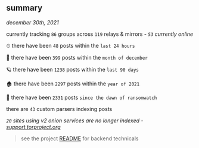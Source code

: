 
## summary
_december 30th, 2021_

currently tracking `86` groups across `119` relays & mirrors - _`53` currently online_

⏲ there have been `48` posts within the `last 24 hours`

🦈 there have been `399` posts within the `month of december`

🪐 there have been `1238` posts within the `last 90 days`

🏚 there have been `2297` posts within the `year of 2021`

🦕 there have been `2331` posts `since the dawn of ransomwatch`

there are `43` custom parsers indexing posts

_`20` sites using v2 onion services are no longer indexed - [support.torproject.org](https://support.torproject.org/onionservices/v2-deprecation/)_

> see the project [README](https://github.com/thetanz/ransomwatch#ransomwatch--) for backend technicals
